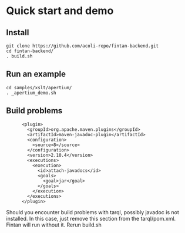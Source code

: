 # Quick start and demo
## Install
```shell
git clone https://github.com/acoli-repo/fintan-backend.git
cd fintan-backend/
. build.sh 
```

## Run an example
```
cd samples/xslt/apertium/
. _apertium_demo.sh 

```

## Build problems
```
      <plugin>
        <groupId>org.apache.maven.plugins</groupId>
        <artifactId>maven-javadoc-plugin</artifactId>
        <configuration>
          <source>8</source>
        </configuration>
        <version>2.10.4</version>
        <executions>
          <execution>
            <id>attach-javadocs</id>
            <goals>
              <goal>jar</goal>
            </goals>
          </execution>
        </executions>
      </plugin>
```

Should you encounter build problems with tarql, possibly javadoc is not installed. In this case, just remove this section from the tarql/pom.xml. Fintan will run without it. Rerun build.sh
